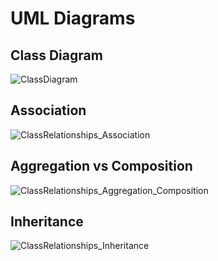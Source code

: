 # UML Diagrams

## Class Diagram

![ClassDiagram](https://github.com/user-attachments/assets/b9662bc6-b4d4-443f-9dd6-6825b4e05dff)

## Association

![ClassRelationships_Association](https://github.com/user-attachments/assets/edc59a42-fd9c-4b7e-946e-bd6273d9f628)

## Aggregation vs Composition

![ClassRelationships_Aggregation_Composition](https://github.com/user-attachments/assets/4b773550-097b-4fcc-b3a1-6f8476ea4299)

## Inheritance
![ClassRelationships_Inheritance](https://github.com/user-attachments/assets/29764f17-bc50-42e2-aeb0-e8647db1d7dd)
